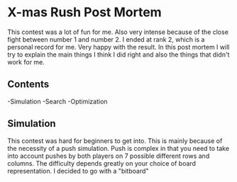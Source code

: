 # X-mas Rush Post Mortem

This contest was a lot of fun for me. Also very intense because of the close fight between number 1 and number 2. I ended at rank 2, which is a personal record for me. Very happy with the result. In this post mortem I will try to explain the main things I think I did right and also the things that didn't work for me.

## Contents

-Simulation
-Search
-Optimization

## Simulation

This contest was hard for beginners to get into. This is mainly because of the necessity of a push simulation. Push is complex in that you need to take into account pushes by both players on 7 possible different rows and columns. The difficulty depends greatly on your choice of board representation. I decided to go with a "bitboard"








